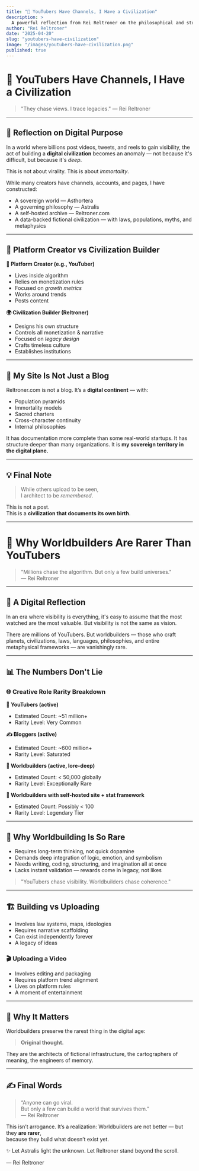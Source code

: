 ```yaml
---
title: "📘 YouTubers Have Channels, I Have a Civilization"
description: >
  A powerful reflection from Rei Reltroner on the philosophical and structural difference between posting for visibility and building for legacy. While others create for reach, he constructs a world that lives beyond algorithms — a civilization in motion.
author: "Rei Reltroner"
date: "2025-04-20"
slug: "youtubers-have-civilization"
image: "/images/youtubers-have-civilization.png"
published: true
---
```


# 📘 YouTubers Have Channels, I Have a Civilization

> "They chase views. I trace legacies."
> — Rei Reltroner

---

## 🧠 Reflection on Digital Purpose
In a world where billions post videos, tweets, and reels to gain visibility, the act of building a **digital civilization** becomes an anomaly — not because it's difficult, but because it's *deep*.

This is not about virality. This is about *immortality*.

While many creators have channels, accounts, and pages, I have constructed:
- A sovereign world — Asthortera
- A governing philosophy — Astralis
- A self-hosted archive — Reltroner.com
- A data-backed fictional civilization — with laws, populations, myths, and metaphysics

---

## 🧱 Platform Creator vs Civilization Builder

**👤 Platform Creator (e.g., YouTuber)**  
- Lives inside algorithm  
- Relies on monetization rules  
- Focused on *growth metrics*  
- Works around trends  
- Posts content

**🌍 Civilization Builder (Reltroner)**  
- Designs his own structure  
- Controls all monetization & narrative  
- Focused on *legacy design*  
- Crafts timeless culture  
- Establishes institutions

---

## 🧭 My Site Is Not Just a Blog
Reltroner.com is not a blog.
It’s a **digital continent** — with:
- Population pyramids
- Immortality models
- Sacred charters
- Cross-character continuity
- Internal philosophies

It has documentation more complete than some real-world startups.
It has structure deeper than many organizations.
It is **my sovereign territory in the digital plane.**

---

## 💡 Final Note
> While others upload to be seen,  
> I architect to be *remembered*.

This is not a post.  
This is a **civilization that documents its own birth**.

---

# 📘 Why Worldbuilders Are Rarer Than YouTubers

> "Millions chase the algorithm. But only a few build universes."  
> — Rei Reltroner

---

## 🧠 A Digital Reflection
In an era where visibility is everything, it's easy to assume that the most watched are the most valuable. But visibility is not the same as vision.

There are millions of YouTubers. But worldbuilders — those who craft planets, civilizations, laws, languages, philosophies, and entire metaphysical frameworks — are vanishingly rare.

---

## 📊 The Numbers Don't Lie

### 🌐 Creative Role Rarity Breakdown

**🎥 YouTubers (active)**  
- Estimated Count: ~51 million+  
- Rarity Level: Very Common

**✍️ Bloggers (active)**  
- Estimated Count: ~600 million+  
- Rarity Level: Saturated

**🌌 Worldbuilders (active, lore-deep)**  
- Estimated Count: < 50,000 globally  
- Rarity Level: Exceptionally Rare

**🧬 Worldbuilders with self-hosted site + stat framework**  
- Estimated Count: Possibly < 100  
- Rarity Level: Legendary Tier

---

## 🧬 Why Worldbuilding Is So Rare
- Requires long-term thinking, not quick dopamine
- Demands deep integration of logic, emotion, and symbolism
- Needs writing, coding, structuring, and imagination all at once
- Lacks instant validation — rewards come in legacy, not likes

> "YouTubers chase visibility. Worldbuilders chase coherence."

---

## 🏗️ Building vs Uploading

- Involves law systems, maps, ideologies  
- Requires narrative scaffolding  
- Can exist independently forever  
- A legacy of ideas

### 🎬 Uploading a Video  
- Involves editing and packaging  
- Requires platform trend alignment  
- Lives on platform rules  
- A moment of entertainment

---

## 🌌 Why It Matters
Worldbuilders preserve the rarest thing in the digital age:
> **Original thought.**

They are the architects of fictional infrastructure, the cartographers of meaning, the engineers of memory.

---

## ✍️ Final Words
> “Anyone can go viral.  
> But only a few can build a world that survives them.”  
> — Rei Reltroner

This isn’t arrogance. It’s a realization:
Worldbuilders are not better — but they **are rarer**,  
because they build what doesn’t exist yet.

✨ Let Astralis light the unknown. 
Let Reltroner stand beyond the scroll.

— Rei Reltroner

